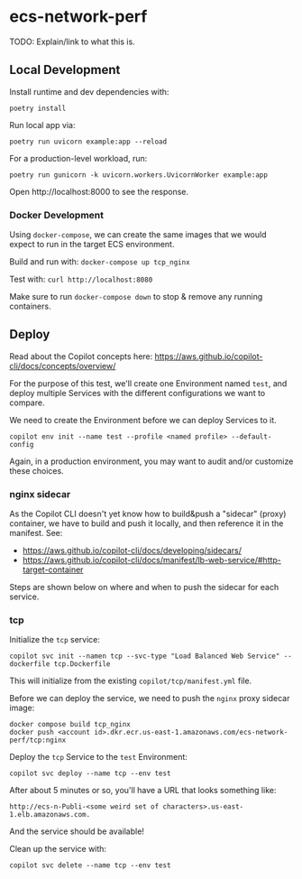 # ecs-network-perf

TODO: Explain/link to what this is.

## Local Development

Install runtime and dev dependencies with:

```console
poetry install
```

Run local app via:

```console
poetry run uvicorn example:app --reload
```

For a production-level workload, run:

```console
poetry run gunicorn -k uvicorn.workers.UvicornWorker example:app
```

Open http://localhost:8000 to see the response.

### Docker Development

Using `docker-compose`, we can create the same images that we would expect to
run in the target ECS environment.

Build and run with: `docker-compose up tcp_nginx`

Test with: `curl http://localhost:8080`

Make sure to run `docker-compose down` to stop & remove any running containers.

## Deploy

Read about the Copilot concepts here: https://aws.github.io/copilot-cli/docs/concepts/overview/

For the purpose of this test, we'll create one Environment named `test`, and
deploy multiple Services with the different configurations we want to compare.

We need to create the Environment before we can deploy Services to it.

```shell
copilot env init --name test --profile <named profile> --default-config
```

Again, in a production environment, you may want to audit and/or customize
these choices.

### nginx sidecar

As the Copilot CLI doesn't yet know how to build&push a "sidecar" (proxy)
container, we have to build and push it locally, and then reference it in the
manifest.
See:
- https://aws.github.io/copilot-cli/docs/developing/sidecars/
- https://aws.github.io/copilot-cli/docs/manifest/lb-web-service/#http-target-container

Steps are shown below on where and when to push the sidecar for each service.

### tcp

Initialize the `tcp` service:

```shell
copilot svc init --namen tcp --svc-type "Load Balanced Web Service" --dockerfile tcp.Dockerfile
```
This will initialize from the existing `copilot/tcp/manifest.yml` file.

Before we can deploy the service, we need to push the `nginx` proxy sidecar image:

```shell
docker compose build tcp_nginx
docker push <account id>.dkr.ecr.us-east-1.amazonaws.com/ecs-network-perf/tcp:nginx
```

Deploy the `tcp` Service to the `test` Environment:

```shell
copilot svc deploy --name tcp --env test
```

After about 5 minutes or so, you'll have a URL that looks something like:

    http://ecs-n-Publi-<some weird set of characters>.us-east-1.elb.amazonaws.com.

And the service should be available!

Clean up the service with:

```shell
copilot svc delete --name tcp --env test
```
